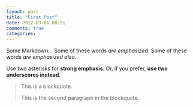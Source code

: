 ```yaml
---
layout: post
title: "First Post"
date: 2012-03-06 08:51
comments: true
categories: 
---
```


Some Markdown...
Some of these words *are emphasized*.
Some of these words _are emphasized also_.

Use two asterisks for **strong emphasis**.
Or, if you prefer, __use two underscores instead__.

> This is a blockquote.
> 
> This is the second paragraph in the blockquote.
>


